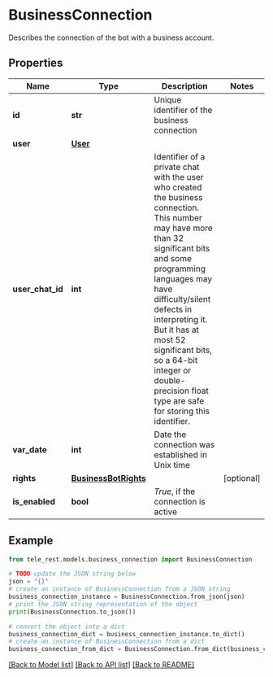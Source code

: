 # BusinessConnection

Describes the connection of the bot with a business account.

## Properties

Name | Type | Description | Notes
------------ | ------------- | ------------- | -------------
**id** | **str** | Unique identifier of the business connection | 
**user** | [**User**](User.md) |  | 
**user_chat_id** | **int** | Identifier of a private chat with the user who created the business connection. This number may have more than 32 significant bits and some programming languages may have difficulty/silent defects in interpreting it. But it has at most 52 significant bits, so a 64-bit integer or double-precision float type are safe for storing this identifier. | 
**var_date** | **int** | Date the connection was established in Unix time | 
**rights** | [**BusinessBotRights**](BusinessBotRights.md) |  | [optional] 
**is_enabled** | **bool** | *True*, if the connection is active | 

## Example

```python
from tele_rest.models.business_connection import BusinessConnection

# TODO update the JSON string below
json = "{}"
# create an instance of BusinessConnection from a JSON string
business_connection_instance = BusinessConnection.from_json(json)
# print the JSON string representation of the object
print(BusinessConnection.to_json())

# convert the object into a dict
business_connection_dict = business_connection_instance.to_dict()
# create an instance of BusinessConnection from a dict
business_connection_from_dict = BusinessConnection.from_dict(business_connection_dict)
```
[[Back to Model list]](../README.md#documentation-for-models) [[Back to API list]](../README.md#documentation-for-api-endpoints) [[Back to README]](../README.md)


